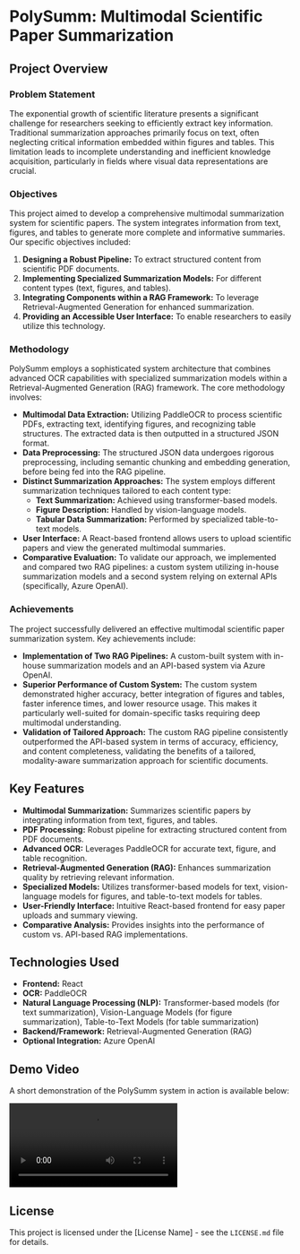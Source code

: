 # PolySumm: Multimodal Scientific Paper Summarization

## Project Overview

### Problem Statement
The exponential growth of scientific literature presents a significant challenge for researchers seeking to efficiently extract key information. Traditional summarization approaches primarily focus on text, often neglecting critical information embedded within figures and tables. This limitation leads to incomplete understanding and inefficient knowledge acquisition, particularly in fields where visual data representations are crucial.

### Objectives
This project aimed to develop a comprehensive multimodal summarization system for scientific papers. The system integrates information from text, figures, and tables to generate more complete and informative summaries. Our specific objectives included:

1.  **Designing a Robust Pipeline:** To extract structured content from scientific PDF documents.
2.  **Implementing Specialized Summarization Models:** For different content types (text, figures, and tables).
3.  **Integrating Components within a RAG Framework:** To leverage Retrieval-Augmented Generation for enhanced summarization.
4.  **Providing an Accessible User Interface:** To enable researchers to easily utilize this technology.

### Methodology
PolySumm employs a sophisticated system architecture that combines advanced OCR capabilities with specialized summarization models within a Retrieval-Augmented Generation (RAG) framework. The core methodology involves:

*   **Multimodal Data Extraction:** Utilizing PaddleOCR to process scientific PDFs, extracting text, identifying figures, and recognizing table structures. The extracted data is then outputted in a structured JSON format.
*   **Data Preprocessing:** The structured JSON data undergoes rigorous preprocessing, including semantic chunking and embedding generation, before being fed into the RAG pipeline.
*   **Distinct Summarization Approaches:** The system employs different summarization techniques tailored to each content type:
    *   **Text Summarization:** Achieved using transformer-based models.
    *   **Figure Description:** Handled by vision-language models.
    *   **Tabular Data Summarization:** Performed by specialized table-to-text models.
*   **User Interface:** A React-based frontend allows users to upload scientific papers and view the generated multimodal summaries.
*   **Comparative Evaluation:** To validate our approach, we implemented and compared two RAG pipelines: a custom system utilizing in-house summarization models and a second system relying on external APIs (specifically, Azure OpenAI).

### Achievements
The project successfully delivered an effective multimodal scientific paper summarization system. Key achievements include:

*   **Implementation of Two RAG Pipelines:** A custom-built system with in-house summarization models and an API-based system via Azure OpenAI.
*   **Superior Performance of Custom System:** The custom system demonstrated higher accuracy, better integration of figures and tables, faster inference times, and lower resource usage. This makes it particularly well-suited for domain-specific tasks requiring deep multimodal understanding.
*   **Validation of Tailored Approach:** The custom RAG pipeline consistently outperformed the API-based system in terms of accuracy, efficiency, and content completeness, validating the benefits of a tailored, modality-aware summarization approach for scientific documents.

## Key Features

*   **Multimodal Summarization:** Summarizes scientific papers by integrating information from text, figures, and tables.
*   **PDF Processing:** Robust pipeline for extracting structured content from PDF documents.
*   **Advanced OCR:** Leverages PaddleOCR for accurate text, figure, and table recognition.
*   **Retrieval-Augmented Generation (RAG):** Enhances summarization quality by retrieving relevant information.
*   **Specialized Models:** Utilizes transformer-based models for text, vision-language models for figures, and table-to-text models for tables.
*   **User-Friendly Interface:** Intuitive React-based frontend for easy paper uploads and summary viewing.
*   **Comparative Analysis:** Provides insights into the performance of custom vs. API-based RAG implementations.

## Technologies Used

*   **Frontend:** React
*   **OCR:** PaddleOCR
*   **Natural Language Processing (NLP):** Transformer-based models (for text summarization), Vision-Language Models (for figure summarization), Table-to-Text Models (for table summarization)
*   **Backend/Framework:** Retrieval-Augmented Generation (RAG)
*   **Optional Integration:** Azure OpenAI

## Demo Video

A short demonstration of the PolySumm system in action is available below:

[//]: # (Placeholder for demo video)

<video src="PolySumm-Demo.mp4" controls title="PolySumm Demo"></video>

## License

This project is licensed under the [License Name] - see the `LICENSE.md` file for details.


